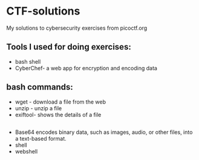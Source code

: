 # CTF-solutions
My solutions to cybersecurity exercises from picoctf.org

## Tools I used for doing exercises:
- bash shell
- CyberChef- a web app for encryption and encoding data






## bash commands:
- wget - download a file from the web
- unzip - unzip a file
- exiftool- shows the details of a file


## 
- Base64 encodes binary data, such as images, audio, or other files, into a text-based format.
- shell
- webshell
